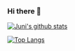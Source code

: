 ### Hi there 👋

[![Juni's github stats](hhttps://github-readme-stats.vercel.app/api?username=juniyadi&count_private=true&show_icons=true&show_owner=true)](https://github.com/anuraghazra/github-readme-stats)

[![Top Langs](https://github-readme-stats.vercel.app/api/top-langs/?username=juniyadi)](https://github.com/anuraghazra/github-readme-stats)

<!--
**JuniYadi/JuniYadi** is a ✨ _special_ ✨ repository because its `README.md` (this file) appears on your GitHub profile.

Here are some ideas to get you started:

- 🔭 I’m currently working on ...
- 🌱 I’m currently learning ...
- 👯 I’m looking to collaborate on ...
- 🤔 I’m looking for help with ...
- 💬 Ask me about ...
- 📫 How to reach me: ...
- 😄 Pronouns: ...
- ⚡ Fun fact: ...
-->
